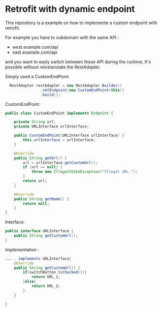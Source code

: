 # Retrofit with dynamic endpoint

This repository is a example on how to implemente a custom endpoint with retrofit.

For example you have to subdomain with the same API :
 - west.example.com/api 
 - east.example.com/api
 
and you want to easly switch between these API during the runtime, It's possible without reinstansiate the RestAdapter.

Simply used a CustomEndPoint

```java
  RestAdapter restAdapter = new RestAdapter.Builder()
                .setEndpoint(new CustomEndPoint(this))
                .build();
```

CustomEndPoint:
```java
public class CustomEndPoint implements Endpoint {

    private String url;
    private URLInterface urlInterface;

    public CustomEndPoint(URLInterface urlInterface) {
        this.urlInterface = urlInterface;
    }

    @Override
    public String getUrl() {
        url = urlInterface.getCustomUrl();
        if (url == null) {
            throw new IllegalStateException("Illegal URL.");
        }
        return url;
    }

    @Override
    public String getName() {
        return null;
    }
}
```
Interface:
```java
public interface URLInterface {
    public String getCustomUrl();
}
```
Implementation :

```java
..... implements URLInterface{
    @Override
    public String getCustomUrl() {
        if(switchButton.isChecked()){
            return URL_1;
        }else{
            return URL_2;
        }
    }

}
```
 
